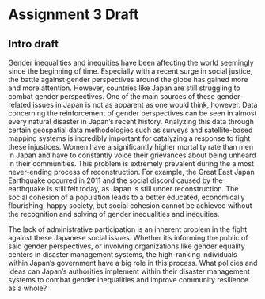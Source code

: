 # Assignment 3 Draft

## Intro draft
Gender inequalities and inequities have been affecting the world seemingly since the beginning of time. Especially with a recent surge in social justice, the battle against gender perspectives around the globe has gained more and more attention. However, countries like Japan are still struggling to combat gender perspectives. One of the main sources of these gender-related issues in Japan is not as apparent as one would think, however. Data concerning the reinforcement of gender perspectives can be seen in almost every natural disaster in Japan’s recent history. Analyzing this data through certain geospatial data methodologies such as surveys and satellite-based mapping systems is incredibly important for catalyzing a response to fight these injustices. Women have a significantly higher mortality rate than men in Japan and have to constantly voice their grievances about being unheard in their communities. This problem is extremely prevalent during the almost never-ending process of reconstruction. For example, the Great East Japan Earthquake occurred in 2011 and the social discord caused by the earthquake is still felt today, as Japan is still under reconstruction. The social cohesion of a population leads to a better educated, economically flourishing, happy society, but social cohesion cannot be achieved without the recognition and solving of gender inequalities and inequities. 

The lack of administrative participation is an inherent problem in the fight against these Japanese social issues. Whether it’s informing the public of said gender perspectives, or involving organizations like gender equality centers in disaster management systems, the high-ranking individuals within Japan’s government have a big role in this process. What policies and ideas can Japan’s authorities implement within their disaster management systems to combat gender inequalities and improve community resilience as a whole?

